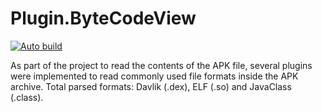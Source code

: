 # Plugin.ByteCodeView
[![Auto build](https://github.com/DKorablin/Plugin.ByteCodeView/actions/workflows/release.yml/badge.svg)](https://github.com/DKorablin/Plugin.ByteCodeView/releases/latest)

As part of the project to read the contents of the APK file, several plugins were implemented to read commonly used file formats inside the APK archive. Total parsed formats: Davlik (.dex), ELF (.so) and JavaClass (.class).